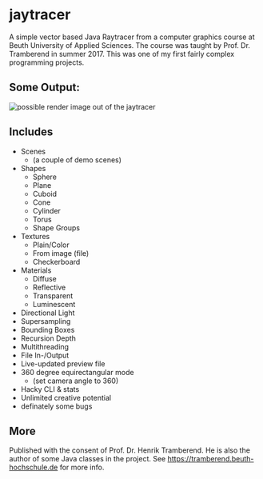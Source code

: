 # jaytracer
A simple vector based Java Raytracer from a computer graphics course at Beuth University of Applied Sciences. The course was taught by Prof. Dr. Tramberend in summer 2017. This was one of my first fairly complex programming projects.

## Some Output:
![possible render image out of the jaytracer](doc/render.png)

## Includes
- Scenes
  - (a couple of demo scenes)
- Shapes
  - Sphere
  - Plane
  - Cuboid
  - Cone
  - Cylinder
  - Torus
  - Shape Groups
- Textures
  - Plain/Color
  - From image (file)
  - Checkerboard
- Materials
  - Diffuse
  - Reflective
  - Transparent
  - Luminescent
- Directional Light
- Supersampling
- Bounding Boxes
- Recursion Depth
- Multithreading
- File In-/Output
- Live-updated preview file
- 360 degree equirectangular mode
  - (set camera angle to 360)
- Hacky CLI & stats
- Unlimited creative potential
- definately some bugs

## More
Published with the consent of Prof. Dr. Henrik Tramberend.
He is also the author of some Java classes in the project.
See https://tramberend.beuth-hochschule.de for more info.
